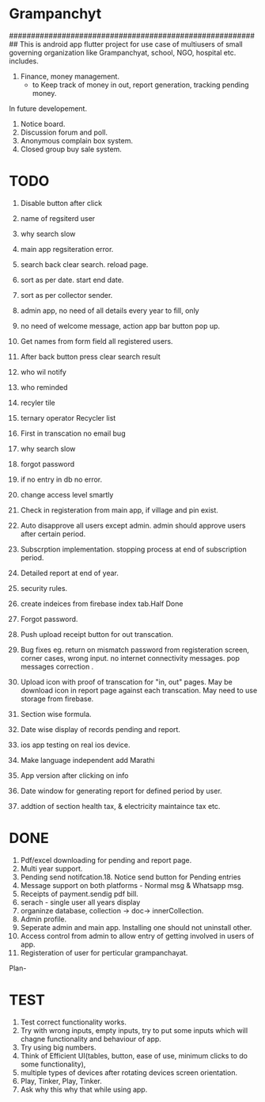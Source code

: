 # Grampanchyt
##########################################################
This is android app flutter project for use case of multiusers of small governing organization like Grampanchyat, school, NGO, hospital etc. includes.
1. Finance, money management.
     - to Keep track of money in out, report generation, tracking pending money.
 
 
In future developement.
1. Notice board.
2. Discussion forum and poll.
3. Anonymous complain box system.
4. Closed group buy sale system.




# TODO
1. Disable button after click
2. name of regsiterd user
3. why search slow
4. main app regsiteration error.
5. search back clear search. reload page.
6. sort as per date. start end date.
7. sort as per collector sender.
1. admin app, no need of all details every year to fill, only
2. no need of welcome message, action app bar button pop up.
1. Get names from form field all registered users.
1. After back button press clear search result
2. who wil notify
3. who reminded
4. recyler tile
5. ternary operator Recycler list
6. First in transcation no email bug
7. why search slow
8. forgot password
9. if no entry in db no error.
10. change access level smartly
11. Check in registeration from main app, if village and pin exist.

2. Auto disapprove all users except admin. admin should approve users after certain period.
3. Subscrption implementation. stopping process at end of subscription period.
4. Detailed report at end of year.
2. security rules.
3. create indeices from firebase index tab.Half Done
1. Forgot password.
3. Push upload receipt button for out transcation.
3. Bug fixes eg. return on mismatch password from registeration screen, corner cases, wrong input. no internet connectivity messages. pop messages correction .

5. Upload icon with proof of transcation for "in, out" pages. May be download icon in report page against each transcation. May need to use storage from firebase.
6. Section wise formula.
7. Date wise display of records pending and report.
8. ios app testing on real ios device.
9. Make language independent add Marathi
10. App version after clicking on info

15. Date window for generating report for defined period by user.
17. addtion of section health tax, & electricity maintaince tax etc.



# DONE
1. Pdf/excel downloading for pending and report page.
4. Multi year support.
11. Pending send notifcation.18. Notice send button for Pending entries 
12. Message support on both platforms - Normal msg & Whatsapp msg.
13. Receipts of payment.sendig pdf bill.
16. serach - single user all years display
1. organinze database, collection -> doc-> innerCollection.
2. Admin profile.
2. Seperate admin and main app.  Installing one should not uninstall other. 
3. Access control from admin to allow entry of getting involved in users of app.
1. Registeration of user for perticular grampanchayat.

Plan-

# TEST
1. Test correct functionality works.
2. Try with wrong inputs, empty inputs, try to put some inputs which will chagne functionality and behaviour of app.
3. Try using big numbers.
4. Think of Efficient UI(tables, button, ease of use, minimum clicks to do some functionality), 
5. multiple types of devices after rotating devices screen orientation.
6. Play, Tinker, Play, Tinker.
7. Ask why this why that while using app.

















